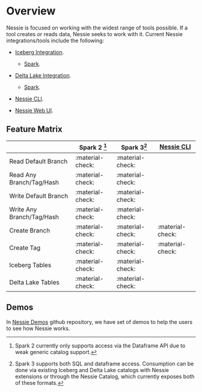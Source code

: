 # Overview

Nessie is focused on working with the widest range of tools possible. If a tool creates 
or reads data, Nessie seeks to work with it. Current Nessie integrations/tools include 
the following:

- [Iceberg Integration](iceberg/index.md).

    - [Spark](iceberg/spark.md).

- [Delta Lake Integration](deltalake/index.md).
    - [Spark](deltalake/spark.md).

- [Nessie CLI](cli.md).
- [Nessie Web UI](ui.md).        




## Feature Matrix

| |Spark 2 [^1]|Spark 3[^2]|[Nessie CLI](cli.md)|
| --- | --- | --- | --- |
|Read Default Branch|:material-check:| :material-check: | |
|Read Any Branch/Tag/Hash|:material-check:| :material-check: | |
|Write Default Branch|:material-check:| :material-check: | |
|Write Any Branch/Tag/Hash|:material-check:| :material-check: | |
|Create Branch| :material-check: | :material-check: | :material-check:|
|Create Tag| :material-check: | :material-check: |:material-check:|
|Iceberg Tables|:material-check:|:material-check:| |
|Delta Lake Tables|:material-check:|:material-check:| |

[^1]: Spark 2 currently only supports access via the Dataframe API due to weak generic 
catalog support.
[^2]: Spark 3 supports both SQL and dataframe access. Consumption can be done via existing 
Iceberg and Delta Lake catalogs with Nessie extensions or through the Nessie Catalog, 
which currently exposes both of these formats.

## Demos

In [Nessie Demos](https://github.com/projectnessie/nessie-demos) github repository, we have set of demos to help the users to see how Nessie works.
